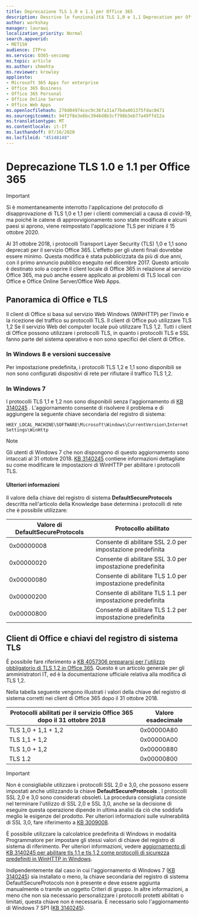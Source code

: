 ```yaml
---
title: Deprecazione TLS 1.0 e 1.1 per Office 365
description: Descrive le funzionalità TLS 1,0 e 1,1 Deprecation per Office 365.
author: workshay
manager: laurawi
localization_priority: Normal
search.appverid:
- MET150
audience: ITPro
ms.service: O365-seccomp
ms.topic: article
ms.author: shmehta
ms.reviewer: krowley
appliesto:
- Microsoft 365 Apps for enterprise
- Office 365 Business
- Office 365 Personal
- Office Online Server
- Office Web Apps
ms.openlocfilehash: 270d04974cec9c36fa31a77bda401375fdac0471
ms.sourcegitcommit: 94f2f8e3e6bc3946d8b3cf798b3eb77a49ffd12a
ms.translationtype: MT
ms.contentlocale: it-IT
ms.lasthandoff: 07/16/2020
ms.locfileid: "45148148"
---
```

# <a name="tls-10-and-11-deprecation-for-office-365"></a>Deprecazione TLS 1.0 e 1.1 per Office 365
> [!IMPORTANT]
> Si è momentaneamente interrotto l'applicazione del protocollo di disapprovazione di TLS 1,0 e 1,1 per i clienti commerciali a causa di covid-19, ma poiché le catene di approvvigionamento sono state modificate e alcuni paesi si aprono, viene reimpostato l'applicazione TLS per iniziare il 15 ottobre 2020. 

Al 31 ottobre 2018, i protocolli Transport Layer Security (TLS) 1,0 e 1,1 sono deprecati per il servizio Office 365. L'effetto per gli utenti finali dovrebbe essere minimo. Questa modifica è stata pubblicizzata da più di due anni, con il primo annuncio pubblico eseguito nel dicembre 2017. Questo articolo è destinato solo a coprire il client locale di Office 365 in relazione al servizio Office 365, ma può anche essere applicato ai problemi di TLS locali con Office e Office Online Server/Office Web Apps.

## <a name="office-and-tls-overview"></a>Panoramica di Office e TLS

Il client di Office si basa sul servizio Web Windows (WINHTTP) per l'invio e la ricezione del traffico su protocolli TLS. Il client di Office può utilizzare TLS 1,2 Se il servizio Web del computer locale può utilizzare TLS 1,2. Tutti i client di Office possono utilizzare i protocolli TLS, in quanto i protocolli TLS e SSL fanno parte del sistema operativo e non sono specifici del client di Office.

### <a name="on-windows-8-and-later-versions"></a>In Windows 8 e versioni successive

Per impostazione predefinita, i protocolli TLS 1,2 e 1,1 sono disponibili se non sono configurati dispositivi di rete per rifiutare il traffico TLS 1,2.

### <a name="on-windows-7"></a>In Windows 7

I protocolli TLS 1,1 e 1,2 non sono disponibili senza l'aggiornamento di [KB 3140245](https://support.microsoft.com/help/3140245) . L'aggiornamento consente di risolvere il problema e di aggiungere la seguente chiave secondaria del registro di sistema:

```console
HKEY_LOCAL_MACHINE\SOFTWARE\Microsoft\Windows\CurrentVersion\Internet Settings\WinHttp
```

> [!NOTE]
> Gli utenti di Windows 7 che non dispongono di questo aggiornamento sono intaccati al 31 ottobre 2018. [KB 3140245](https://support.microsoft.com/help/3140245) contiene informazioni dettagliate su come modificare le impostazioni di WinHTTP per abilitare i protocolli TLS.

#### <a name="more-information"></a>Ulteriori informazioni

Il valore della chiave del registro di sistema **DefaultSecureProtocols** descritta nell'articolo della Knowledge base determina i protocolli di rete che è possibile utilizzare:

|Valore di DefaultSecureProtocols|Protocollo abilitato|
|-|-|
|0x00000008|Consente di abilitare SSL 2.0 per impostazione predefinita|
|0x00000020|Consente di abilitare SSL 3.0 per impostazione predefinita|
|0x00000080|Consente di abilitare TLS 1.0 per impostazione predefinita|
|0x00000200|Consente di abilitare TLS 1.1 per impostazione predefinita|
|0x00000800|Consente di abilitare TLS 1.2 per impostazione predefinita|

## <a name="office-clients-and-tls-registry-keys"></a>Client di Office e chiavi del registro di sistema TLS

È possibile fare riferimento a [KB 4057306 prepararsi per l'utilizzo obbligatorio di TLS 1,2 in Office 365](https://support.microsoft.com/help/4057306). Questo è un articolo generale per gli amministratori IT, ed è la documentazione ufficiale relativa alla modifica di TLS 1,2.

Nella tabella seguente vengono illustrati i valori della chiave del registro di sistema corretti nei client di Office 365 dopo il 31 ottobre 2018.

|Protocolli abilitati per il servizio Office 365 dopo il 31 ottobre 2018|Valore esadecimale|
|-|-|
|TLS 1,0 + 1,1 + 1,2|0x00000A80|
|TLS 1,1 + 1,2|0x00000A00|
|TLS 1,0 + 1,2|0x00000880|
|TLS 1.2|0x00000800|

> [!IMPORTANT]
> Non è consigliabile utilizzare i protocolli SSL 2,0 e 3,0, che possono essere impostati anche utilizzando la chiave **DefaultSecureProtocols** . I protocolli SSL 2,0 e 3,0 sono considerati obsoleti. La procedura consigliata consiste nel terminare l'utilizzo di SSL 2,0 e SSL 3,0, anche se la decisione di eseguire questa operazione dipende in ultima analisi da ciò che soddisfa meglio le esigenze del prodotto. Per ulteriori informazioni sulle vulnerabilità di SSL 3,0, fare riferimento a [KB 3009008](https://support.microsoft.com/help/3009008).

È possibile utilizzare la calcolatrice predefinita di Windows in modalità Programmatore per impostare gli stessi valori di chiave del registro di sistema di riferimento. Per ulteriori informazioni, vedere [aggiornamento di KB 3140245 per abilitare tls 1,1 e tls 1,2 come protocolli di sicurezza predefiniti in WinHTTP in Windows](https://support.microsoft.com/help/3140245).

Indipendentemente dal caso in cui l'aggiornamento di Windows 7 ([KB 3140245](https://support.microsoft.com/help/3140245)) sia installato o meno, la chiave secondaria del registro di sistema DefaultSecureProtocols non è presente e deve essere aggiunta manualmente o tramite un oggetto Criteri di gruppo. In altre informazioni, a meno che non sia necessario personalizzare i protocolli protetti abilitati o limitati, questa chiave non è necessaria. È necessario solo l'aggiornamento di Windows 7 SP1 ([KB 3140245](https://support.microsoft.com/help/3140245)).
